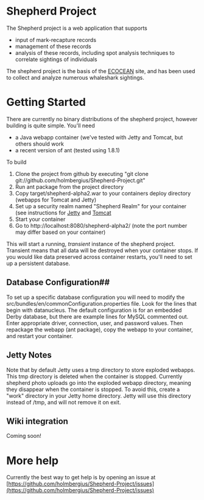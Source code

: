 # Shepherd Project #

The Shepherd project is a web application that supports 

* input of mark-recapture records
* management of these records
* analysis of these records, including spot analysis techniques to correlate sightings of individuals 

The shepherd project is the basis of the [ECOCEAN](http://ecocean.org "ECOCEAN") site, and has been used to collect and analyze numerous whaleshark sightings.

# Getting Started #

There are currently no binary distributions of the shepherd project, however building is quite simple. You'll need 

* a Java webapp container (we've tested with Jetty and Tomcat, but others should work
* a recent version of ant (tested using 1.8.1)

To build 

1. Clone the project from github by executing "git clone git://github.com/holmbergius/Shepherd-Project.git"
2. Run ant package from the project directory
3. Copy target/shepherd-alpha2.war to your containers deploy directory (webapps for Tomcat and Jetty)
4. Set up a security realm named "Shepherd Realm" for your container (see instructions for [Jetty](http://docs.codehaus.org/display/JETTY/Realms "Jetty Realms") and [Tomcat](http://tomcat.apache.org/tomcat-6.0-doc/realm-howto.html "Tomcat Realms")
5. Start your container
6. Go to http://localhost:8080/shepherd-alpha2/ (note the port number may differ based on your container)

This will start a running, _transient_ instance of the shepherd project. Transient means that all data will be destroyed when your container stops. If you would like data preserved across container restarts, you'll need to set up a persistent database.

## Database Configuration##

To set up a specific database configuration you will need to modify the src/bundles/en/commonConfiguration.properties file. Look for the lines that begin with datanucleus. The default configuration is for an embedded Derby database, but there are example lines for MySQL commented out. Enter appropriate driver, connection, user, and password values. Then repackage the webapp (ant package), copy the webapp to your container, and restart your container.

## Jetty Notes ##

Note that by default Jetty uses a tmp directory to store exploded webapps. This tmp directory is deleted when the container is stopped. Currently shepherd photo uploads go into the exploded webapp directory, meaning they disappear when the container is stopped. To avoid this, create a "work" directory in your Jetty home directory. Jetty will use this directory instead of /tmp, and will not remove it on exit.

## Wiki integration ##

Coming soon!

# More help #

Currently the best way to get help is by opening an issue at [https://github.com/holmbergius/Shepherd-Project/issues](https://github.com/holmbergius/Shepherd-Project/issues)
